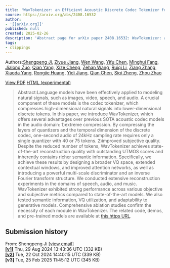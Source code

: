 ```yaml
---
title: 'WavTokenizer: an Efficient Acoustic Discrete Codec Tokenizer for Audio Language Modeling'
source: https://arxiv.org/abs/2408.16532
author:
- '[[arXiv.org]]'
published: null
created: 2025-02-26
description: 'Abstract page for arXiv paper 2408.16532: WavTokenizer: an Efficient Acoustic Discrete Codec Tokenizer for Audio Language Modeling'
tags:
- clippings
---
```


Authors:[Shengpeng Ji](https://arxiv.org/search/eess?searchtype=author&query=Ji,+S), [Ziyue Jiang](https://arxiv.org/search/eess?searchtype=author&query=Jiang,+Z), [Wen Wang](https://arxiv.org/search/eess?searchtype=author&query=Wang,+W), [Yifu Chen](https://arxiv.org/search/eess?searchtype=author&query=Chen,+Y), [Minghui Fang](https://arxiv.org/search/eess?searchtype=author&query=Fang,+M), [Jialong Zuo](https://arxiv.org/search/eess?searchtype=author&query=Zuo,+J), [Qian Yang](https://arxiv.org/search/eess?searchtype=author&query=Yang,+Q), [Xize Cheng](https://arxiv.org/search/eess?searchtype=author&query=Cheng,+X), [Zehan Wang](https://arxiv.org/search/eess?searchtype=author&query=Wang,+Z), [Ruiqi Li](https://arxiv.org/search/eess?searchtype=author&query=Li,+R), [Ziang Zhang](https://arxiv.org/search/eess?searchtype=author&query=Zhang,+Z), [Xiaoda Yang](https://arxiv.org/search/eess?searchtype=author&query=Yang,+X), [Rongjie Huang](https://arxiv.org/search/eess?searchtype=author&query=Huang,+R), [Yidi Jiang](https://arxiv.org/search/eess?searchtype=author&query=Jiang,+Y), [Qian Chen](https://arxiv.org/search/eess?searchtype=author&query=Chen,+Q), [Siqi Zheng](https://arxiv.org/search/eess?searchtype=author&query=Zheng,+S), [Zhou Zhao](https://arxiv.org/search/eess?searchtype=author&query=Zhao,+Z)

[View PDF](https://arxiv.org/pdf/2408.16532) [HTML (experimental)](https://arxiv.org/html/2408.16532v3)

 > 
 > Abstract:Language models have been effectively applied to modeling natural signals, such as images, video, speech, and audio. A crucial component of these models is the codec tokenizer, which compresses high-dimensional natural signals into lower-dimensional discrete tokens. In this paper, we introduce WavTokenizer, which offers several advantages over previous SOTA acoustic codec models in the audio domain: 1)extreme compression. By compressing the layers of quantizers and the temporal dimension of the discrete codec, one-second audio of 24kHz sampling rate requires only a single quantizer with 40 or 75 tokens. 2)improved subjective quality. Despite the reduced number of tokens, WavTokenizer achieves state-of-the-art reconstruction quality with outstanding UTMOS scores and inherently contains richer semantic information. Specifically, we achieve these results by designing a broader VQ space, extended contextual windows, and improved attention networks, as well as introducing a powerful multi-scale discriminator and an inverse Fourier transform structure. We conducted extensive reconstruction experiments in the domains of speech, audio, and music. WavTokenizer exhibited strong performance across various objective and subjective metrics compared to state-of-the-art models. We also tested semantic information, VQ utilization, and adaptability to generative models. Comprehensive ablation studies confirm the necessity of each module in WavTokenizer. The related code, demos, and pre-trained models are available at [this https URL](https://github.com/jishengpeng/WavTokenizer).

## Submission history

From: Shengpeng Ji \[[view email](https://arxiv.org/show-email/57ec09a0/2408.16532)\]  
**[\[v1\]](https://arxiv.org/abs/2408.16532v1)** Thu, 29 Aug 2024 13:43:36 UTC (332 KB)  
**[\[v2\]](https://arxiv.org/abs/2408.16532v2)** Tue, 22 Oct 2024 14:40:15 UTC (339 KB)  
**\[v3\]** Tue, 25 Feb 2025 11:45:12 UTC (345 KB)
